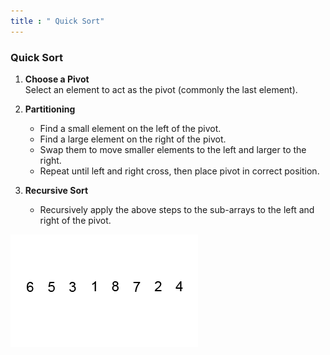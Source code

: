 ```yaml
---
title : " Quick Sort"
---
```




### Quick Sort

1. **Choose a Pivot**  
   Select an element to act as the pivot (commonly the last element).

2. **Partitioning**  
   - Find a small element on the left of the pivot.  
   - Find a large element on the right of the pivot.  
   - Swap them to move smaller elements to the left and larger to the right.  
   - Repeat until left and right cross, then place pivot in correct position.

3. **Recursive Sort**  
   - Recursively apply the above steps to the sub-arrays to the left and right of the pivot.
 
![alt text](Quicksort-example.gif)

